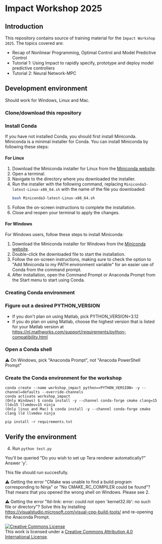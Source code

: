 # Impact Workshop 2025

## Introduction

This repository contains source of training material for the `Impact Workshop 2025`. The topics covered are:
- Recap of Nonlinear Programming, Optimal Control and Model Predictive Control
- Tutorial 1: Using Impact to rapidly specify, prototype and deploy model predictive controllers
- Tutorial 2: Neural Network-MPC

## Development environment

Should work for Windows, Linux and Mac.

### Clone/download this repository

### Install Conda

If you have not installed Conda, you should first install Miniconda. Miniconda is a minimal installer for Conda. You can install Miniconda by following these steps:

#### For Linux

1. Download the Miniconda installer for Linux from the [Miniconda website](https://docs.conda.io/en/latest/miniconda.html).
2. Open a terminal.
3. Navigate to the directory where you downloaded the installer.
4. Run the installer with the following command, replacing `Miniconda3-latest-Linux-x86_64.sh` with the name of the file you downloaded:
   ```sh
   bash Miniconda3-latest-Linux-x86_64.sh
   ```
5. Follow the on-screen instructions to complete the installation.
6. Close and reopen your terminal to apply the changes.

#### For Windows

For Windows users, follow these steps to install Miniconda:

1. Download the Miniconda installer for Windows from the [Miniconda website](https://docs.conda.io/en/latest/miniconda.html).
2. Double-click the downloaded file to start the installation.
3. Follow the on-screen instructions, making sure to check the option to "Add Miniconda to my PATH environment variable" for an easier use of Conda from the command prompt.
4. After installation, open the Command Prompt or Anaconda Prompt from the Start menu to start using Conda.

### Creating Conda environment

### Figure out a desired PYTHON_VERSION
 * If you don't plan on using Matlab, pick PYTHON_VERSION=3.12
 * If you do plan on using Matlab, choose the highest version that is listed for your Matlab version at https://nl.mathworks.com/support/requirements/python-compatibility.html

### Open a Conda shell
  ⚠️ On Windows, pick "Anaconda Prompt", not "Anacoda PowerShell Prompt"

### Create the Conda environment for the workshop

```
conda create --name workshop_impact python=<PYTHON_VERSION> -y --channel=defaults --override-channels
conda activate workshop_impact
(Only Windows) $ conda install -y --channel conda-forge cmake clang=15 lld=15 llvmdev=15 ninja 
(Only linux and Mac) $ conda install -y --channel conda-forge cmake clang lld llvmdev ninja

pip install -r requirements.txt
```

## Verify the environment

4. Run `python test.py`
 
  You'll be queried "Do you wish to set up Tera renderer automatically?" Answer 'y'.

  This file should run succesfully.

  ⚠️ Getting the error "CMake was unable to find a build program corresponding to Ninja" or "No CMAKE_RC_COMPILER could be found"?
  That means that you opened the wrong shell on Windows. Please see 2.

  ⚠️ Getting the error "lld-link: error: could not open 'kernel32.lib': no such file or directory"?
  Solve this by installing https://visualstudio.microsoft.com/visual-cpp-build-tools/ and re-opening the Anaconda Prompt.




<a rel="license" href="http://creativecommons.org/licenses/by/4.0/"><img alt="Creative Commons License" style="border-width:0" src="https://i.creativecommons.org/l/by/4.0/80x15.png" /></a><br />This work is licensed under a <a rel="license" href="http://creativecommons.org/licenses/by/4.0/">Creative Commons Attribution 4.0 International License</a>.

